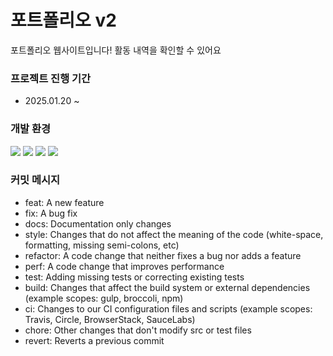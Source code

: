# 포트폴리오 v2

포트폴리오 웹사이트입니다!
활동 내역을 확인할 수 있어요

### 프로젝트 진행 기간

- 2025.01.20 ~

### 개발 환경

<img src="https://img.shields.io/badge/next.js-000000?style=for-the-badge&logo=next.js&logoColor=white"/>
<img src="https://img.shields.io/badge/typescript-3178C6?style=for-the-badge&logo=typescript&logoColor=white"/>
<img src="https://img.shields.io/badge/tailwind-06B6D4?style=for-the-badge&logo=tailwind-css&logoColor=white"/>
<img src="https://img.shields.io/badge/zustand-F3DF49?style=for-the-badge&logo=zustand&logoColor=white"/>
<!-- <img src="https://img.shields.io/badge/TANSTACK QUERY-FF4154?style=for-the-badge&logo=react-query&logoColor=white"/> -->

### 커밋 메시지

- feat: A new feature
- fix: A bug fix
- docs: Documentation only changes
- style: Changes that do not affect the meaning of the code (white-space, formatting, missing semi-colons, etc)
- refactor: A code change that neither fixes a bug nor adds a feature
- perf: A code change that improves performance
- test: Adding missing tests or correcting existing tests
- build: Changes that affect the build system or external dependencies (example scopes: gulp, broccoli, npm)
- ci: Changes to our CI configuration files and scripts (example scopes: Travis, Circle, BrowserStack, SauceLabs)
- chore: Other changes that don't modify src or test files
- revert: Reverts a previous commit
